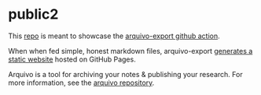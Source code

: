 # public2

This [repo](https://github.com/phillmv/public2) is meant to showcase the [arquivo-export github action](https://github.com/phillmv/arquivo-export).

When when fed simple, honest markdown files, arquivo-export [generates a static website](https://phillmv.github.io/public2) hosted on GitHub Pages.

Arquivo is a tool for archiving your notes & publishing your research. For more information, see the [arquivo repository](https://github.com/phillmv/arquivo-export).
